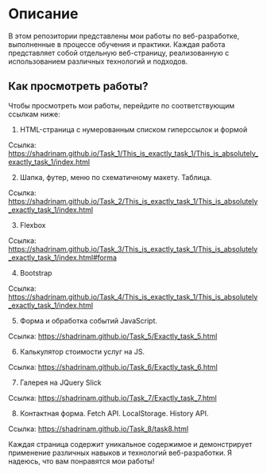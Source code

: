 # Описание
В этом репозитории представлены мои работы по веб-разработке, выполненные в процессе обучения и практики. Каждая работа представляет собой отдельную веб-страницу, реализованную с использованием различных технологий и подходов.

## Как просмотреть работы?
Чтобы просмотреть мои работы, перейдите по соответствующим ссылкам ниже:

1. HTML-страница с нумерованным списком гиперссылок и формой

Ссылка: https://shadrinam.github.io/Task_1/This_is_exactly_task_1/This_is_absolutely_exactly_task_1/index.html

2. Шапка, футер, меню по схематичному макету. Таблица.

Ссылка: https://shadrinam.github.io/Task_2/This_is_exactly_task_1/This_is_absolutely_exactly_task_1/index.html

3. Flexbox

Ссылка: https://shadrinam.github.io/Task_3/This_is_exactly_task_1/This_is_absolutely_exactly_task_1/index.html#forma

4. Bootstrap

Ссылка: https://shadrinam.github.io/Task_4/This_is_exactly_task_1/This_is_absolutely_exactly_task_1/index.html

5. Форма и обработка событий JavaScript.

Ссылка: https://shadrinam.github.io/Task_5/Еxactly_task_5.html

6. Калькулятор стоимости услуг на JS.

Ссылка: https://shadrinam.github.io/Task_6/Еxactly_task_6.html

7. Галерея на JQuery Slick

Ссылка: https://shadrinam.github.io/Task_7/Еxactly_task_7.html

8. Контактная форма. Fetch API. LocalStorage. History API.

Ссылка: https://shadrinam.github.io/Task_8/task8.html

Каждая страница содержит уникальное содержимое и демонстрирует применение различных навыков и технологий веб-разработки. Я надеюсь, что вам понравятся мои работы!
